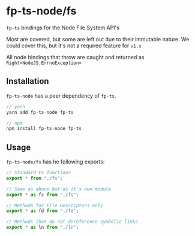 # fp-ts-node/fs

`fp-ts` bindings for the Node File System API's

Most are covered, but some are left out due to their immutable nature.
We could cover this, but it's not a required feature for `v1.x`

All node bindings that throw are caught and returned as `Right<NodeJS.ErrnoException>`

## Installation

`fp-ts-node` has a peer dependency of `fp-ts`.

```ts
// yarn
yarn add fp-ts-node fp-ts

// npm
npm install fp-ts-node fp-ts
```

## Usage

`fp-ts-node/fs` has he following exports:

```ts
// Standard FS functions
export * from "./fs";

// Same as above but as it's own module
export * as fs from "./fs";

// Methods for File Descriptors only
export * as fd from "./fd";

// Methods that do not dereference symbolic links
export * as ln from "./ln";
```
